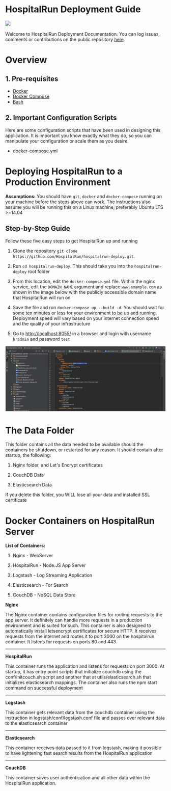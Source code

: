 **HospitalRun Deployment Guide**
==============================
![](http://hospitalrun.io/img/HospitalRun_deployment.jpeg)

Welcome to HospitalRun Deployment Documentation. You can log issues, comments or contributions on the public repository [here](https://github.com/HospitalRun/hospitalrun-server).

# **Overview**

## **1. Pre-requisites**

* [Docker](https://www.docker.com/)
* [Docker Compose](https://docs.docker.com/compose/overview/)
* [Bash](https://www.gnu.org/software/bash/)

## **2. Important Configuration Scripts**

Here are some configuration scripts that have been used in designing this application. It is important you know exactly what they do, so you can manipulate your configuration or scale them as you desire.

* docker-compose.yml


# **Deploying HospitalRun to a Production Environment**

**Assumptions:** You should have `git`, `docker` and `docker-compose` running on your machine before the steps above can work. The instructions also assume you will be running this on a Linux machine, preferably Ubuntu LTS >=14.04

## **Step-by-Step Guide**

Follow these five easy steps to get HospitalRun up and running

1. Clone the repository  `git clone https://github.com/HospitalRun/hospitalrun-deploy.git`.

2. Run `cd hospitalrun-deploy`. This should take you into the `hospitalrun-deploy` root folder

3. From this location, edit the `docker-compose.yml` file. Within the nginx service, edit the `DOMAIN_NAME` argument and replace `www.example.com` as shown in the image below with the  publicly accessible domain name that HospitalRun will run on

4. Save the file and run `docker-compose up --build -d`. You should wait for some ten minutes or less for your environment to be up and running. Deployment speed will vary based on your internet connection speed and the quality of your infrastructure

5. Go to [http://localhost:8055/](http://localhost:8055/) in a browser and login with username ```hradmin``` and password ```test```

![screenshot](screenshot.png)

# **The Data Folder**

This folder contains all the data needed to be available should the containers be shutdown, or restarted for any reason. It should contain after startup, the following:

1. Nginx folder, and Let's Encrypt certificates

2. CouchDB Data

3. Elasticsearch Data

If you delete this folder, you WILL lose all your data and installed SSL certificate

# **Docker Containers on HospitalRun Server**

**List of Containers:**

1. Nginx - WebServer

2. HospitalRun - Node.JS App Server

3. Logstash - Log Streaming Application

4. Elasticsearch - For Search

5. CouchDB - NoSQL Data Store

**Nginx**

The Nginx container contains configuration files for routing requests to the app server. It definitely can handle more requests in a production environment and is suited for such. This container is also designed to automatically install letsencrypt certificates for secure HTTP. It receives requests from the internet and routes it to port 3000 on the hospitalrun container. It listens for requests on ports 80 and 443

* * *


**HospitalRun**

This container runs the application and listens for requests on port 3000. At startup, it has entry point scripts that initialize couchdb using the conf/initcouch.sh script and another that at utils/elasticsearch.sh that initializes elasticsearch mappings. The container also runs the npm start command on successful deployment

* * *


**Logstash**

This container gets relevant data from the couchdb container using the instruction in logstash/conf/logstash.conf file and passes over relevant data to the elasticsearch container

* * *


**Elasticsearch**

This container receives data passed to it from logstash, making it possible to have lightening fast search results from the HospitalRun application

* * *


**CouchDB**

This container saves user authentication and all other data within the HospitalRun application.
